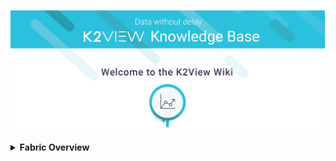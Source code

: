 ![image](/articles/images/welcome_to_wiki.png)


<details>
<summary markdown="span"><strong>Fabric Overview<strong></summary>
<ul>
        <li><a href="/articles/01_fabric_overview/01_what%20is%20fabric.md">What is Fabric?</a></li>
        <li><a href="/articles/01_fabric_overview/02_fabric_glossary.md">Fabric Glossary</a></li>
</ul>
</details>







